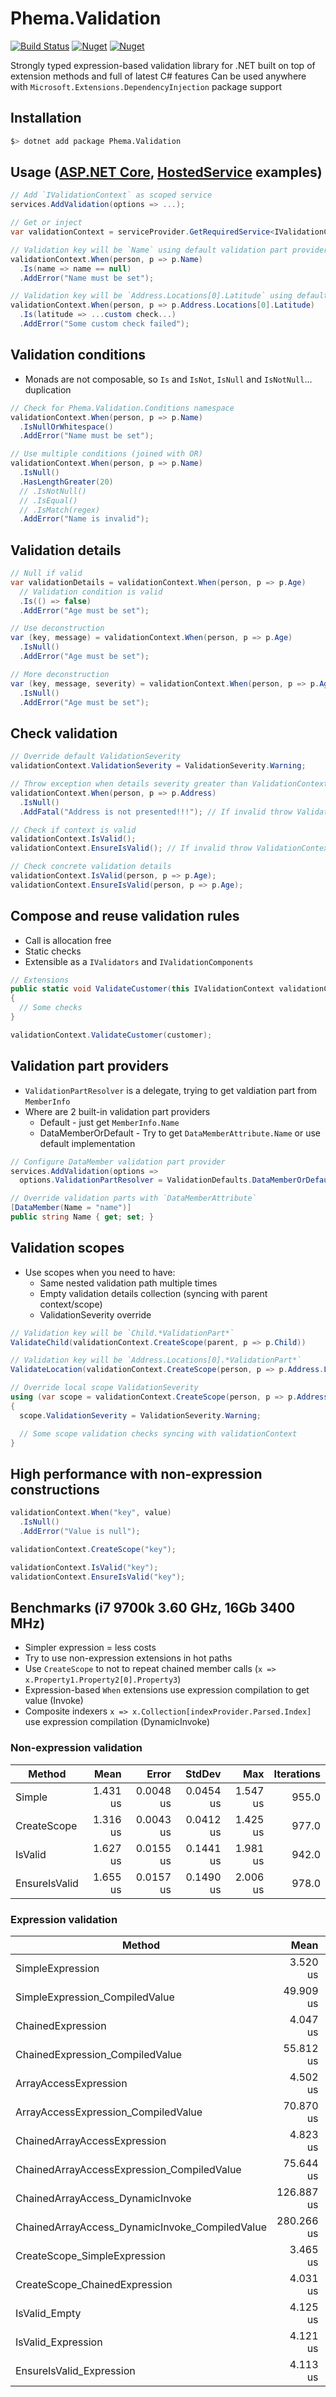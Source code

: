 # Phema.Validation

[![Build Status](https://cloud.drone.io/api/badges/phema-team/Phema.Validation/status.svg)](https://cloud.drone.io/phema-team/Phema.Validation)
[![Nuget](https://img.shields.io/nuget/v/Phema.Validation.svg)](https://www.nuget.org/packages/Phema.Validation)
[![Nuget](https://img.shields.io/nuget/dt/Phema.Validation.svg)](https://nuget.org/packages/Phema.Validation)

Strongly typed expression-based validation library for .NET built on top of extension methods and full of latest C# features
Can be used anywhere with `Microsoft.Extensions.DependencyInjection` package support

## Installation

```bash
$> dotnet add package Phema.Validation
```

## Usage ([ASP.NET Core](https://github.com/phema-team/Phema.Validation/tree/master/examples/Phema.Validation.Examples.AspNetCore), [HostedService](https://github.com/phema-team/Phema.Validation/tree/master/examples/Phema.Validation.Examples.WorkerService) examples)

```csharp
// Add `IValidationContext` as scoped service
services.AddValidation(options => ...);

// Get or inject
var validationContext = serviceProvider.GetRequiredService<IValidationContext>();

// Validation key will be `Name` using default validation part provider
validationContext.When(person, p => p.Name)
  .Is(name => name == null)
  .AddError("Name must be set");

// Validation key will be `Address.Locations[0].Latitude` using default validation part provider
validationContext.When(person, p => p.Address.Locations[0].Latitude)
  .Is(latitude => ...custom check...)
  .AddError("Some custom check failed");
```

## Validation conditions

- Monads are not composable, so `Is` and `IsNot`, `IsNull` and `IsNotNull`... duplication

```csharp
// Check for Phema.Validation.Conditions namespace
validationContext.When(person, p => p.Name)
  .IsNullOrWhitespace()
  .AddError("Name must be set");

// Use multiple conditions (joined with OR)
validationContext.When(person, p => p.Name)
  .IsNull()
  .HasLengthGreater(20)
  // .IsNotNull()
  // .IsEqual()
  // .IsMatch(regex)
  .AddError("Name is invalid");
```

## Validation details

```csharp
// Null if valid
var validationDetails = validationContext.When(person, p => p.Age)
  // Validation condition is valid
  .Is(() => false)
  .AddError("Age must be set");

// Use deconstruction
var (key, message) = validationContext.When(person, p => p.Age)
  .IsNull()
  .AddError("Age must be set");

// More deconstruction
var (key, message, severity) = validationContext.When(person, p => p.Age)
  .IsNull()
  .AddError("Age must be set");
```

## Check validation

```csharp
// Override default ValidationSeverity
validationContext.ValidationSeverity = ValidationSeverity.Warning;

// Throw exception when details severity greater than ValidationContext.ValidationSeverity
validationContext.When(person, p => p.Address)
  .IsNull()
  .AddFatal("Address is not presented!!!"); // If invalid throw ValidationConditionException

// Check if context is valid
validationContext.IsValid();
validationContext.EnsureIsValid(); // If invalid throw ValidationContextException

// Check concrete validation details
validationContext.IsValid(person, p => p.Age);
validationContext.EnsureIsValid(person, p => p.Age);
```

## Compose and reuse validation rules

- Call is allocation free
- Static checks
- Extensible as a `IValidators` and `IValidationComponents`

```csharp
// Extensions
public static void ValidateCustomer(this IValidationContext validationContext, Customer customer)
{
  // Some checks
}

validationContext.ValidateCustomer(customer);
```

## Validation part providers

- `ValidationPartResolver` is a delegate, trying to get valdiation part from `MemberInfo`
- Where are 2 built-in validation part providers
  - Default - just get `MemberInfo.Name`
  - DataMemberOrDefault - Try to get `DataMemberAttribute.Name` or use default implementation

```csharp
// Configure DataMember validation part provider
services.AddValidation(options =>
  options.ValidationPartResolver = ValidationDefaults.DataMemberOrDefaultValidationPartResolver);

// Override validation parts with `DataMemberAttribute`
[DataMember(Name = "name")]
public string Name { get; set; }
```

## Validation scopes

- Use scopes when you need to have:
  - Same nested validation path multiple times
  - Empty validation details collection (syncing with parent context/scope)
  - ValidationSeverity override

```csharp
// Validation key will be `Child.*ValidationPart*`
ValidateChild(validationContext.CreateScope(parent, p => p.Child))

// Validation key will be `Address.Locations[0].*ValidationPart*`
ValidateLocation(validationContext.CreateScope(person, p => p.Address.Locations[0]))

// Override local scope ValidationSeverity
using (var scope = validationContext.CreateScope(person, p => p.Address))
{
  scope.ValidationSeverity = ValidationSeverity.Warning;

  // Some scope validation checks syncing with validationContext
}
```

## High performance with non-expression constructions

```csharp
validationContext.When("key", value)
  .IsNull()
  .AddError("Value is null");

validationContext.CreateScope("key");

validationContext.IsValid("key");
validationContext.EnsureIsValid("key");
```

## Benchmarks (i7 9700k 3.60 GHz, 16Gb 3400 MHz)

- Simpler expression = less costs
- Try to use non-expression extensions in hot paths
- Use `CreateScope` to not to repeat chained member calls (`x => x.Property1.Property2[0].Property3`)
- Expression-based `When` extensions use expression compilation to get value (Invoke)
- Composite indexers `x => x.Collection[indexProvider.Parsed.Index]` use expression compilation (DynamicInvoke)

### Non-expression validation

|        Method |     Mean |     Error |    StdDev |      Max | Iterations |
|-------------- |---------:|----------:|----------:|---------:|-----------:|
|        Simple | 1.431 us | 0.0048 us | 0.0454 us | 1.547 us |      955.0 |
|   CreateScope | 1.316 us | 0.0043 us | 0.0412 us | 1.425 us |      977.0 |
|       IsValid | 1.627 us | 0.0155 us | 0.1441 us | 1.981 us |      942.0 |
| EnsureIsValid | 1.655 us | 0.0157 us | 0.1490 us | 2.006 us |      978.0 |

### Expression validation

|                                         Method |       Mean |     Error |    StdDev |        Max | Iterations |
|----------------------------------------------- |-----------:|----------:|----------:|-----------:|-----------:|
|                               SimpleExpression |   3.520 us | 0.0225 us | 0.2136 us |   4.237 us |      986.0 |
|                 SimpleExpression_CompiledValue |  49.909 us | 0.3173 us | 3.0343 us |  57.062 us |      996.0 |
|                              ChainedExpression |   4.047 us | 0.0334 us | 0.3183 us |   5.062 us |      990.0 |
|                ChainedExpression_CompiledValue |  55.812 us | 0.3958 us | 3.7844 us |  66.694 us |      996.0 |
|                          ArrayAccessExpression |   4.502 us | 0.0170 us | 0.1606 us |   4.981 us |      976.0 |
|            ArrayAccessExpression_CompiledValue |  70.870 us | 0.4830 us | 4.6186 us |  86.075 us |      996.0 |
|                   ChainedArrayAccessExpression |   4.823 us | 0.0439 us | 0.4174 us |   6.250 us |      983.0 |
|     ChainedArrayAccessExpression_CompiledValue |  75.644 us | 0.5110 us | 4.8820 us |  92.688 us |      994.0 |
|               ChainedArrayAccess_DynamicInvoke | 126.887 us | 0.6209 us | 5.9341 us | 147.000 us |      995.0 |
| ChainedArrayAccess_DynamicInvoke_CompiledValue | 280.266 us | 0.6133 us | 5.5828 us | 297.750 us |      903.0 |
|                   CreateScope_SimpleExpression |   3.465 us | 0.0185 us | 0.1744 us |   4.044 us |      972.0 |
|                  CreateScope_ChainedExpression |   4.031 us | 0.0380 us | 0.3573 us |   5.219 us |      964.0 |
|                                  IsValid_Empty |   4.125 us | 0.0228 us | 0.2142 us |   4.688 us |      960.0 |
|                             IsValid_Expression |   4.121 us | 0.0187 us | 0.1760 us |   4.641 us |      963.0 |
|                       EnsureIsValid_Expression |   4.113 us | 0.0196 us | 0.1829 us |   4.625 us |      949.0 |